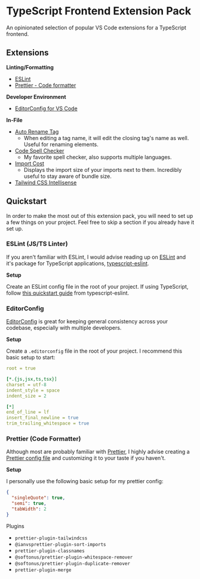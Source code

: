 # TypeScript Frontend Extension Pack

An opinionated selection of popular VS Code extensions for a TypeScript frontend.

## Extensions

**Linting/Formatting**

- [ESLint](https://marketplace.visualstudio.com/items?itemName=dbaeumer.vscode-eslint)
- [Prettier - Code formatter](https://marketplace.visualstudio.com/items?itemName=esbenp.prettier-vscode)

**Developer Environment**

- [EditorConfig for VS Code](https://marketplace.visualstudio.com/items?itemName=EditorConfig.EditorConfig)

**In-File**

- [Auto Rename Tag](https://marketplace.visualstudio.com/items?itemName=formulahendry.auto-rename-tag)
  - When editing a tag name, it will edit the closing tag's name as well. Useful for renaming elements.
- [Code Spell Checker](https://marketplace.visualstudio.com/items?itemName=streetsidesoftware.code-spell-checker)
  - My favorite spell checker, also supports multiple languages.
- [Import Cost](https://marketplace.visualstudio.com/items?itemName=wix.vscode-import-cost)
  - Displays the import size of your imports next to them. Incredibly useful to stay aware of bundle size.
- [Tailwind CSS Intellisense](https://marketplace.visualstudio.com/items?itemName=bradlc.vscode-tailwindcss)

## Quickstart

In order to make the most out of this extension pack, you will need to set up a few things on your project. Feel free to skip a section if you already have it set up.

### ESLint (JS/TS Linter)

If you aren't familiar with ESLint, I would advise reading up on [ESLint](https://eslint.org/) and it's package for TypeScript applications, [typescript-eslint](https://typescript-eslint.io/).

**Setup**

Create an ESLint config file in the root of your project. If using TypeScript, follow [this quickstart guide](https://typescript-eslint.io/getting-started#quickstart) from typescript-eslint.

### EditorConfig

[EditorConfig](https://editorconfig.org/) is great for keeping general consistency across your codebase, especially with multiple developers.

**Setup**

Create a `.editorconfig` file in the root of your project. I recommend this basic setup to start:

```yml
root = true

[*.{js,jsx,ts,tsx}]
charset = utf-8
indent_style = space
indent_size = 2

[*]
end_of_line = lf
insert_final_newline = true
trim_trailing_whitespace = true
```

### Prettier (Code Formatter)

Although most are probably familiar with [Prettier](https://prettier.io/), I highly advise creating a [Prettier config file](https://prettier.io/docs/en/configuration.html) and customizing it to your taste if you haven't.

**Setup**

I personally use the following basic setup for my prettier config:

```json
{
  "singleQuote": true,
  "semi": true,
  "tabWidth": 2
}
```

Plugins

- `prettier-plugin-tailwindcss`
- `@ianvsprettier-plugin-sort-imports`
- `prettier-plugin-classnames`
- `@softonus/prettier-plugin-whitespace-remover`
- `@softonus/prettier-plugin-duplicate-remover`
- `prettier-plugin-merge`
